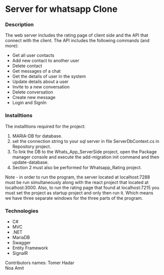 <h1>Server for whatsapp Clone</h1>

<h3>Description</h3>

The web server includes the rating page of client side and the API that connect with the client.
The API includes the following commands (and more):

<ul>
  <li>Get all user contacts</li>
  <li>Add new contact to another user</li>
  <li>Delete contact</li>
  <li>Get messages of a chat</li>
  <li>Get the details of user in the system</li>
  <li>Update details about a user</li>
  <li>Invite to a new conversation</li>
  <li>Delete conversation</li>
  <li>Create new message</li>
  <li>Login and SignIn</li>
</ul>


<h3>Installtions</h3>

The installtions required for the project:
1. MARIA-DB for database.
2. set the connection string to your sql server in file ServerDbContext.cs in Repository project.
3. To link the DB to the Whats_App_ServerSide project, open the Package manager console and execute the add-migration init command and then update-database. 
4. Section 2 must also be performed for Whatsapp_Rating project.

 
Note - in order to run the program, the server located at localhost:7288 must be run simultaneously along with the react project that located at localhost:3000. 
Also, to run the rating page that found at localhost:7215 you must set the project as startup project and only then run it. 
Which means we have three separate windows for the three parts of the program.


<h3>Technologies</h3>
<ul>
  <li>C#</li>
  <li>MVC</li>
  <li>.NET</li>
  <li>MariaDB</li>
  <li>Swagger</li>
  <li>Entity Framework</li>
  <li>SignalR</li>
</ul>


Contributors names:
Tomer Hadar
<br/>
Noa Amit
